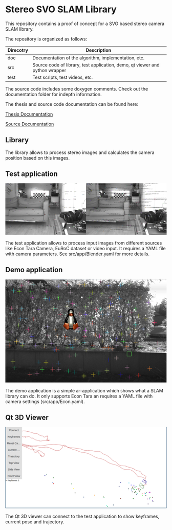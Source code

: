 # Stereo SVO SLAM Library

This repository contains a proof of concept for a SVO based stereo camera SLAM library.

The repository is organized as follows:

 Direcotry | Description                                                                  
-----------|------------------------------------------------------------------------------
 doc       | Documentation of the algorithm, implementation, etc.
 src       | Source code of library, test application, demo, qt viewer and python wrapper 
 test      | Test scripts, test videos, etc.                                              

The source code includes some doxygen comments. Check out the documentation folder for indepth information.

The thesis and source code documentation can be found here:

[Thesis Documentation](https://raw.githubusercontent.com/eichenberger/stereo-svo-slam/delivery/doc/stereo-svo-slam.pdf)

[Source Documentation](https://raw.githubusercontent.com/eichenberger/stereo-svo-slam/delivery/doc/stereo-svo-slam-source-documentation.pdf)

## Library

The library allows to process stereo images and calculates the camera position based on this images.

## Test application

![test applicaiton](https://github.com/eichenberger/stereo-svo-slam/raw/master/doc/img/test_app.png "Test applicaiton")

The test application allows to process input images from different sources like Econ Tara Camera, EuRoC dataset or video input. It requires a YAML file with camera parameters. See src/app/Blender.yaml for more details.

## Demo application

![demo applicaiton](https://github.com/eichenberger/stereo-svo-slam/raw/master/doc/img/demo_app2.png "Demo applicaiton")

The demo application is a simple ar-application which shows what a SLAM library can do. It only supports Econ Tara an requires a YAML file with camera settings (src/app/Econ.yaml).

## Qt 3D Viewer

![demo applicaiton](https://github.com/eichenberger/stereo-svo-slam/raw/master/doc/img/qt_viewer2.png "Qt 3D Viewer")

The Qt 3D viewer can connect to the test application to show keyframes, current pose and trajectory.
